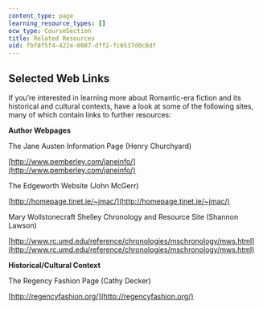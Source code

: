 ```yaml
---
content_type: page
learning_resource_types: []
ocw_type: CourseSection
title: Related Resources
uid: fbf8f5f4-422e-0087-dff2-fc6537d0c8df
---
```


Selected Web Links
------------------

If you’re interested in learning more about Romantic-era fiction and its historical and cultural contexts, have a look at some of the following sites, many of which contain links to further resources:

**Author Webpages**

  
The Jane Austen Information Page (Henry Churchyard)

[http://www.pemberley.com/janeinfo/](http://www.pemberley.com/janeinfo/)

  
The Edgeworth Website (John McGerr)

[http://homepage.tinet.ie/~jmac/](http://homepage.tinet.ie/~jmac/)

  
Mary Wollstonecraft Shelley Chronology and Resource Site (Shannon Lawson)

[http://www.rc.umd.edu/reference/chronologies/mschronology/mws.html](http://www.rc.umd.edu/reference/chronologies/mschronology/mws.html)

**Historical/Cultural Context**

  
The Regency Fashion Page (Cathy Decker)

[http://regencyfashion.org/](http://regencyfashion.org/)